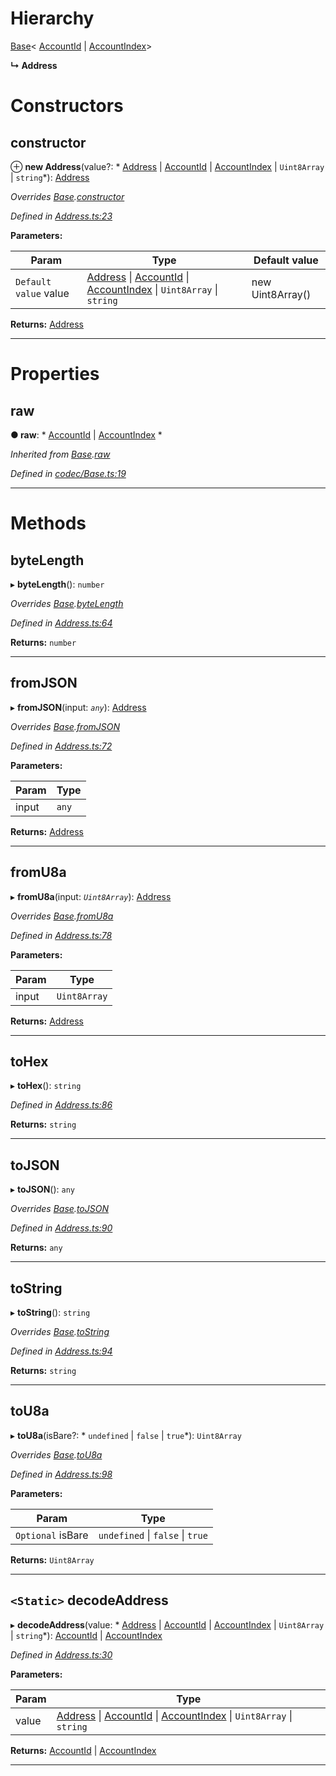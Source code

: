 

# Hierarchy

 [Base](_codec_base_.base.md)< [AccountId](_accountid_.accountid.md) &#124; [AccountIndex](_accountindex_.accountindex.md)>

**↳ Address**

# Constructors

<a id="constructor"></a>

##  constructor

⊕ **new Address**(value?: * [Address](_address_.address.md) &#124; [AccountId](_accountid_.accountid.md) &#124; [AccountIndex](_accountindex_.accountindex.md) &#124; `Uint8Array` &#124; `string`*): [Address](_address_.address.md)

*Overrides [Base](_codec_base_.base.md).[constructor](_codec_base_.base.md#constructor)*

*Defined in [Address.ts:23](https://github.com/polkadot-js/api/blob/e8e92cd/packages/types/src/Address.ts#L23)*

**Parameters:**

| Param | Type | Default value |
| ------ | ------ | ------ |
| `Default value` value |  [Address](_address_.address.md) &#124; [AccountId](_accountid_.accountid.md) &#124; [AccountIndex](_accountindex_.accountindex.md) &#124; `Uint8Array` &#124; `string`|  new Uint8Array() |

**Returns:** [Address](_address_.address.md)

___

# Properties

<a id="raw"></a>

##  raw

**● raw**: * [AccountId](_accountid_.accountid.md) &#124; [AccountIndex](_accountindex_.accountindex.md)
*

*Inherited from [Base](_codec_base_.base.md).[raw](_codec_base_.base.md#raw)*

*Defined in [codec/Base.ts:19](https://github.com/polkadot-js/api/blob/e8e92cd/packages/types/src/codec/Base.ts#L19)*

___

# Methods

<a id="bytelength"></a>

##  byteLength

▸ **byteLength**(): `number`

*Overrides [Base](_codec_base_.base.md).[byteLength](_codec_base_.base.md#bytelength)*

*Defined in [Address.ts:64](https://github.com/polkadot-js/api/blob/e8e92cd/packages/types/src/Address.ts#L64)*

**Returns:** `number`

___
<a id="fromjson"></a>

##  fromJSON

▸ **fromJSON**(input: *`any`*): [Address](_address_.address.md)

*Overrides [Base](_codec_base_.base.md).[fromJSON](_codec_base_.base.md#fromjson)*

*Defined in [Address.ts:72](https://github.com/polkadot-js/api/blob/e8e92cd/packages/types/src/Address.ts#L72)*

**Parameters:**

| Param | Type |
| ------ | ------ |
| input | `any` |

**Returns:** [Address](_address_.address.md)

___
<a id="fromu8a"></a>

##  fromU8a

▸ **fromU8a**(input: *`Uint8Array`*): [Address](_address_.address.md)

*Overrides [Base](_codec_base_.base.md).[fromU8a](_codec_base_.base.md#fromu8a)*

*Defined in [Address.ts:78](https://github.com/polkadot-js/api/blob/e8e92cd/packages/types/src/Address.ts#L78)*

**Parameters:**

| Param | Type |
| ------ | ------ |
| input | `Uint8Array` |

**Returns:** [Address](_address_.address.md)

___
<a id="tohex"></a>

##  toHex

▸ **toHex**(): `string`

*Defined in [Address.ts:86](https://github.com/polkadot-js/api/blob/e8e92cd/packages/types/src/Address.ts#L86)*

**Returns:** `string`

___
<a id="tojson"></a>

##  toJSON

▸ **toJSON**(): `any`

*Overrides [Base](_codec_base_.base.md).[toJSON](_codec_base_.base.md#tojson)*

*Defined in [Address.ts:90](https://github.com/polkadot-js/api/blob/e8e92cd/packages/types/src/Address.ts#L90)*

**Returns:** `any`

___
<a id="tostring"></a>

##  toString

▸ **toString**(): `string`

*Overrides [Base](_codec_base_.base.md).[toString](_codec_base_.base.md#tostring)*

*Defined in [Address.ts:94](https://github.com/polkadot-js/api/blob/e8e92cd/packages/types/src/Address.ts#L94)*

**Returns:** `string`

___
<a id="tou8a"></a>

##  toU8a

▸ **toU8a**(isBare?: * `undefined` &#124; `false` &#124; `true`*): `Uint8Array`

*Overrides [Base](_codec_base_.base.md).[toU8a](_codec_base_.base.md#tou8a)*

*Defined in [Address.ts:98](https://github.com/polkadot-js/api/blob/e8e92cd/packages/types/src/Address.ts#L98)*

**Parameters:**

| Param | Type |
| ------ | ------ |
| `Optional` isBare |  `undefined` &#124; `false` &#124; `true`|

**Returns:** `Uint8Array`

___
<a id="decodeaddress"></a>

## `<Static>` decodeAddress

▸ **decodeAddress**(value: * [Address](_address_.address.md) &#124; [AccountId](_accountid_.accountid.md) &#124; [AccountIndex](_accountindex_.accountindex.md) &#124; `Uint8Array` &#124; `string`*):  [AccountId](_accountid_.accountid.md) &#124; [AccountIndex](_accountindex_.accountindex.md)

*Defined in [Address.ts:30](https://github.com/polkadot-js/api/blob/e8e92cd/packages/types/src/Address.ts#L30)*

**Parameters:**

| Param | Type |
| ------ | ------ |
| value |  [Address](_address_.address.md) &#124; [AccountId](_accountid_.accountid.md) &#124; [AccountIndex](_accountindex_.accountindex.md) &#124; `Uint8Array` &#124; `string`|

**Returns:**  [AccountId](_accountid_.accountid.md) &#124; [AccountIndex](_accountindex_.accountindex.md)

___


